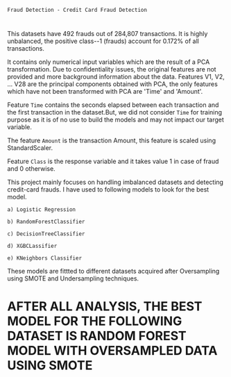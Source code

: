 `Fraud Detection - Credit Card Fraud Detection`

# 
This datasets have 492 frauds out of 284,807 transactions. It is highly unbalanced, the positive class--1 (frauds) account for 0.172% of all transactions.

It contains only numerical input variables which are the result of a PCA transformation. Due to confidentiality issues, the original features are not provided and more background information about the data. Features V1, V2, … V28 are the principal components obtained with PCA, the only features which have not been transformed with PCA are 'Time' and 'Amount'.

Feature `Time` contains the seconds elapsed between each transaction and the first transaction in the dataset.But, we did not consider `Time` for training purpose as it is of no use to build the models and may not impact our target variable.

The feature `Amount` is the transaction Amount, this feature is scaled using StandardScaler.

Feature `Class` is the response variable and it takes value 1 in case of fraud and 0 otherwise.

This project mainly focuses on handling imbalanced datasets and detecting credit-card frauds. I have used to following models to look for the best model.

    a) Logistic Regression

    b) RandomForestClassifier

    c) DecisionTreeClassifier

    d) XGBCLassifier

    e) KNeighbors Classifier

These models are fittted to different datasets acquired after Oversampling using SMOTE and Undersampling techniques.

# AFTER ALL ANALYSIS, THE BEST MODEL FOR THE FOLLOWING DATASET IS RANDOM FOREST MODEL WITH OVERSAMPLED DATA USING SMOTE
